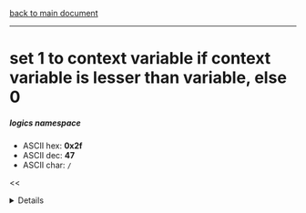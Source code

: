 [back to main document](../README.md)

---

# set 1 to context variable if context variable is lesser than variable, else 0
##### logics namespace
- ASCII hex: __0x2f__
- ASCII dec: __47__
- ASCII char: `/`

<<<DETAILS>>>

---

<<<USAGE>>>

---

<<<EXAMPLELINKSECTION>>>

---

[back to main document](../README.md)

***PROJECT RATTISH `@` 2023***

